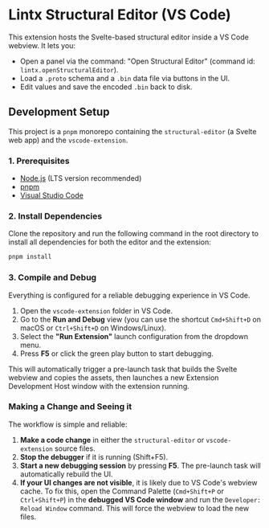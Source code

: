 # Lintx Structural Editor (VS Code)

This extension hosts the Svelte-based structural editor inside a VS Code webview. It lets you:

- Open a panel via the command: "Open Structural Editor" (command id: `lintx.openStructuralEditor`).
- Load a `.proto` schema and a `.bin` data file via buttons in the UI.
- Edit values and save the encoded `.bin` back to disk.

## Development Setup

This project is a `pnpm` monorepo containing the `structural-editor` (a Svelte web app) and the `vscode-extension`.

### 1. Prerequisites

- [Node.js](https://nodejs.org/) (LTS version recommended)
- [pnpm](https://pnpm.io/installation)
- [Visual Studio Code](https://code.visualstudio.com/)

### 2. Install Dependencies

Clone the repository and run the following command in the root directory to install all dependencies for both the editor and the extension:

```bash
pnpm install
```

### 3. Compile and Debug

Everything is configured for a reliable debugging experience in VS Code.

1.  Open the `vscode-extension` folder in VS Code.
2.  Go to the **Run and Debug** view (you can use the shortcut `Cmd+Shift+D` on macOS or `Ctrl+Shift+D` on Windows/Linux).
3.  Select the **"Run Extension"** launch configuration from the dropdown menu.
4.  Press **F5** or click the green play button to start debugging.

This will automatically trigger a pre-launch task that builds the Svelte webview and copies the assets, then launches a new Extension Development Host window with the extension running.

### Making a Change and Seeing it

The workflow is simple and reliable:

1.  **Make a code change** in either the `structural-editor` or `vscode-extension` source files.
2.  **Stop the debugger** if it is running (Shift+F5).
3.  **Start a new debugging session** by pressing **F5**. The pre-launch task will automatically rebuild the UI.
4.  **If your UI changes are not visible**, it is likely due to VS Code's webview cache. To fix this, open the Command Palette (`Cmd+Shift+P` or `Ctrl+Shift+P`) in the **debugged VS Code window** and run the `Developer: Reload Window` command. This will force the webview to load the new files.
